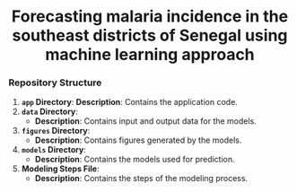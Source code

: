 <h1 align="center">Forecasting malaria incidence in the southeast districts of Senegal using machine learning approach </h1>

### Repository Structure
1. **`app` Directory**:
   **Description**: Contains the application code.
2. **`data` Directory**:
   - **Description**: Contains input and output data for the models.
3. **`figures` Directory**:
   - **Description**: Contains figures generated by the models.
4. **`models` Directory**:
   - **Description**: Contains the models used for prediction.
5. **Modeling Steps File**:
   - **Description**: Contains the steps of the modeling process.
